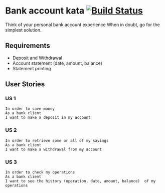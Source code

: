 # Bank account kata [![Build Status](https://travis-ci.org/fagossa/kata-java-bank.svg?branch=with-akka)](https://travis-ci.org/fagossa/kata-java-bank)

Think of your personal bank account experience When in doubt, go for the simplest solution.
 
## Requirements

* Deposit and Withdrawal
* Account statement (date, amount, balance)
* Statement printing
 
## User Stories

### US 1

```
In order to save money
As a bank client
I want to make a deposit in my account
```

### US 2

```
In order to retrieve some or all of my savings
As a bank client
I want to make a withdrawal from my account
```

### US 3

```
In order to check my operations
As a bank client
I want to see the history (operation, date, amount, balance)  of my operations
```
